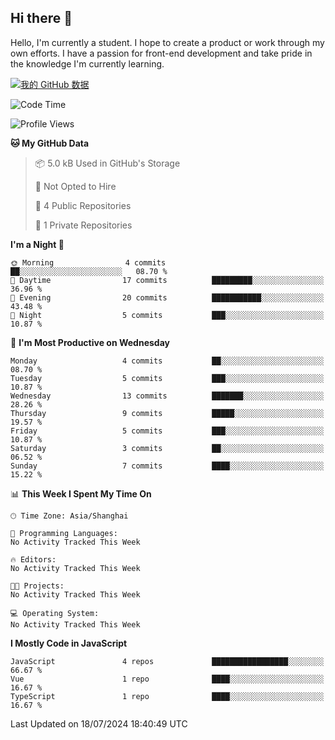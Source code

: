 ## Hi there 👋
Hello, I'm currently a student. I hope to create a product or work through my own efforts. 
I have a passion for front-end development and take pride in the knowledge I'm currently learning.

[![我的 GitHub 数据](https://github-readme-stats.vercel.app/api?username=ovlineen)]()
<!--START_SECTION:waka-->
![Code Time](http://img.shields.io/badge/Code%20Time-0%20secs-blue)

![Profile Views](http://img.shields.io/badge/Profile%20Views-0-blue)

**🐱 My GitHub Data** 

> 📦 5.0 kB Used in GitHub's Storage 
 > 
> 🚫 Not Opted to Hire
 > 
> 📜 4 Public Repositories 
 > 
> 🔑 1 Private Repositories 
 > 
**I'm a Night 🦉** 

```text
🌞 Morning                4 commits           ██░░░░░░░░░░░░░░░░░░░░░░░   08.70 % 
🌆 Daytime                17 commits          █████████░░░░░░░░░░░░░░░░   36.96 % 
🌃 Evening                20 commits          ███████████░░░░░░░░░░░░░░   43.48 % 
🌙 Night                  5 commits           ███░░░░░░░░░░░░░░░░░░░░░░   10.87 % 
```
📅 **I'm Most Productive on Wednesday** 

```text
Monday                   4 commits           ██░░░░░░░░░░░░░░░░░░░░░░░   08.70 % 
Tuesday                  5 commits           ███░░░░░░░░░░░░░░░░░░░░░░   10.87 % 
Wednesday                13 commits          ███████░░░░░░░░░░░░░░░░░░   28.26 % 
Thursday                 9 commits           █████░░░░░░░░░░░░░░░░░░░░   19.57 % 
Friday                   5 commits           ███░░░░░░░░░░░░░░░░░░░░░░   10.87 % 
Saturday                 3 commits           ██░░░░░░░░░░░░░░░░░░░░░░░   06.52 % 
Sunday                   7 commits           ████░░░░░░░░░░░░░░░░░░░░░   15.22 % 
```


📊 **This Week I Spent My Time On** 

```text
🕑︎ Time Zone: Asia/Shanghai

💬 Programming Languages: 
No Activity Tracked This Week

🔥 Editors: 
No Activity Tracked This Week

🐱‍💻 Projects: 
No Activity Tracked This Week

💻 Operating System: 
No Activity Tracked This Week
```

**I Mostly Code in JavaScript** 

```text
JavaScript               4 repos             █████████████████░░░░░░░░   66.67 % 
Vue                      1 repo              ████░░░░░░░░░░░░░░░░░░░░░   16.67 % 
TypeScript               1 repo              ████░░░░░░░░░░░░░░░░░░░░░   16.67 % 
```




 Last Updated on 18/07/2024 18:40:49 UTC
<!--END_SECTION:waka-->
<!--
**ovlineen/ovlineen** is a ✨ _special_ ✨ repository because its `README.md` (this file) appears on your GitHub profile.

Here are some ideas to get you started:

- 🔭 I’m currently working on ...
- 🌱 I’m currently learning ...
- 👯 I’m looking to collaborate on ...
- 🤔 I’m looking for help with ...
- 💬 Ask me about ...
- 📫 How to reach me: ...
- 😄 Pronouns: ...
- ⚡ Fun fact: ...
-->
